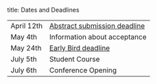 title: Dates and Deadlines


|            |                                  |
|------------|----------------------------------|
|April 12th  |[Abstract submission deadline](03_enfi-2015/abstracts.html)      |
|May 4th     |Information about acceptance      |
|May 24th    |[Early Bird deadline](03_enfi-2015/registration.html)             |
|July 5th    |Student Course                  |
|July 6th    |Conference Opening                |
